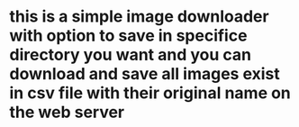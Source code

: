 # this is a simple image downloader with option to save in specifice directory you want and you can download and save all images exist in csv file with their original name on the web server

